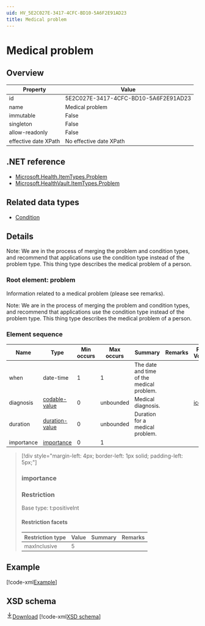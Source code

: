 ```yaml
---
uid: HV_5E2C027E-3417-4CFC-BD10-5A6F2E91AD23
title: Medical problem
---
```


# Medical problem

## Overview

Property|Value
---|---
id|5E2C027E-3417-4CFC-BD10-5A6F2E91AD23
name|Medical problem
immutable|False
singleton|False
allow-readonly|False
effective date XPath|No effective date XPath

## .NET reference
- [Microsoft.Health.ItemTypes.Problem](https://docs.microsoft.com/dotnet/api/microsoft.health.itemtypes.problem)
- [Microsoft.HealthVault.ItemTypes.Problem](https://docs.microsoft.com/dotnet/api/microsoft.healthvault.itemtypes.problem)

## Related data types

- [Condition](xref:HV_7ea7a1f9-880b-4bd4-b593-f5660f20eda8)

## Details
Note: We are in the process of merging the problem and condition types, and recommend that applications use the condition type instead of the problem type. This thing type describes the medical problem of a person.

<a name='problem'></a>

### Root element: problem

Information related to a medical problem (please see remarks).

Note: We are in the process of merging the problem and condition types, and recommend that applications use the condition type instead of the problem type. This thing type describes the medical problem of a person.

### Element sequence

Name|Type|Min occurs|Max occurs|Summary|Remarks|Preferred Vocabulary
---|---|---|---|---|---|---
when|date-time|1|1|The date and time of the medical problem.||
diagnosis|[codable-value](xref:HV_3e730686-781f-4616-aa0d-817bba8eb141#codable-value)|0|unbounded|Medical diagnosis.||[icd9cm](xref:HV_2f2cbd57-24b2-443b-bcd1-fb7f6e11530d)
duration|[duration-value](xref:HV_3e730686-781f-4616-aa0d-817bba8eb141#duration-value)|0|unbounded|Duration for a medical problem.||
importance|[importance](#importance)|0|1|||

>[!div style="margin-left: 4px; border-left: 1px solid; padding-left: 5px;"]
>
> <a name='importance'></a>
>
> ### importance
>
> ### Restriction
>
> Base type: t:positiveInt
>
> #### Restriction facets
>
> Restriction type|Value|Summary|Remarks
> ---|---|---|---
> maxInclusive|5||
>
>

## Example
[!code-xml[Example](sample-xml/5E2C027E-3417-4CFC-BD10-5A6F2E91AD23.xml)]

## XSD schema
[![Download](/healthvault/images/download.png)Download](xsd/problem.xsd)
[!code-xml[XSD schema](xsd/problem.xsd)]
